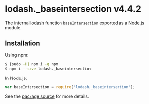 # lodash._baseintersection v4.4.2

The internal [lodash](https://lodash.com/) function `baseIntersection` exported as a [Node.js](https://nodejs.org/) module.

## Installation

Using npm:
```bash
$ {sudo -H} npm i -g npm
$ npm i --save lodash._baseintersection
```

In Node.js:
```js
var baseIntersection = require('lodash._baseintersection');
```

See the [package source](https://github.com/lodash/lodash/blob/4.4.2-npm-packages/lodash._baseintersection) for more details.
